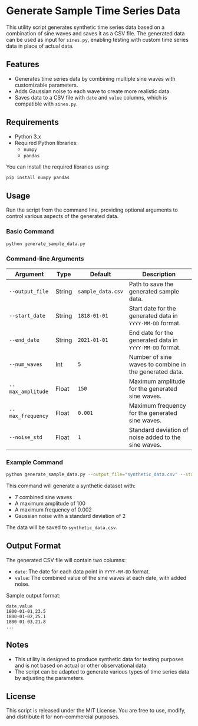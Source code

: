 
# Generate Sample Time Series Data

This utility script generates synthetic time series data based on a combination of sine waves and saves it as a CSV file. The generated data can be used as input for `sines.py`, enabling testing with custom time series data in place of actual data.

## Features
- Generates time series data by combining multiple sine waves with customizable parameters.
- Adds Gaussian noise to each wave to create more realistic data.
- Saves data to a CSV file with `date` and `value` columns, which is compatible with `sines.py`.

## Requirements
- Python 3.x
- Required Python libraries:
  - `numpy`
  - `pandas`

You can install the required libraries using:
```bash
pip install numpy pandas
```

## Usage
Run the script from the command line, providing optional arguments to control various aspects of the generated data.

### Basic Command
```bash
python generate_sample_data.py
```

### Command-line Arguments
| Argument         | Type   | Default         | Description                                              |
|------------------|--------|-----------------|----------------------------------------------------------|
| `--output_file`  | String | `sample_data.csv` | Path to save the generated sample data.                    |
| `--start_date`   | String | `1818-01-01`    | Start date for the generated data in `YYYY-MM-DD` format.|
| `--end_date`     | String | `2021-01-01`    | End date for the generated data in `YYYY-MM-DD` format.  |
| `--num_waves`    | Int    | `5`             | Number of sine waves to combine in the generated data.   |
| `--max_amplitude`| Float  | `150`           | Maximum amplitude for the generated sine waves.          |
| `--max_frequency`| Float  | `0.001`         | Maximum frequency for the generated sine waves.          |
| `--noise_std`    | Float  | `1`             | Standard deviation of noise added to the sine waves.     |

### Example Command
```bash
python generate_sample_data.py --output_file="synthetic_data.csv" --start_date="1800-01-01" --end_date="2020-01-01" --num_waves=7 --max_amplitude=100 --max_frequency=0.002 --noise_std=2
```

This command will generate a synthetic dataset with:
- 7 combined sine waves
- A maximum amplitude of 100
- A maximum frequency of 0.002
- Gaussian noise with a standard deviation of 2

The data will be saved to `synthetic_data.csv`.

## Output Format
The generated CSV file will contain two columns:
- `date`: The date for each data point in `YYYY-MM-DD` format.
- `value`: The combined value of the sine waves at each date, with added noise.

Sample output format:
```
date,value
1800-01-01,23.5
1800-01-02,25.1
1800-01-03,21.8
...
```

## Notes
- This utility is designed to produce synthetic data for testing purposes and is not based on actual or other observational data.
- The script can be adapted to generate various types of time series data by adjusting the parameters.

## License
This script is released under the MIT License. You are free to use, modify, and distribute it for non-commercial purposes.